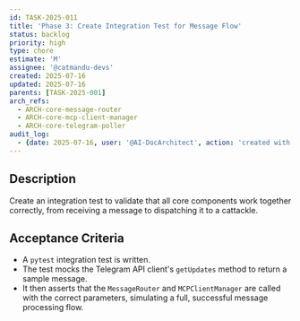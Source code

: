 ```yaml
---
id: TASK-2025-011
title: 'Phase 3: Create Integration Test for Message Flow'
status: backlog
priority: high
type: chore
estimate: 'M'
assignee: '@catmandu-devs'
created: 2025-07-16
updated: 2025-07-16
parents: [TASK-2025-001]
arch_refs:
  - ARCH-core-message-router
  - ARCH-core-mcp-client-manager
  - ARCH-core-telegram-poller
audit_log:
  - {date: 2025-07-16, user: '@AI-DocArchitect', action: 'created with status backlog'}
---
```

## Description
Create an integration test to validate that all core components work together correctly, from receiving a message to dispatching it to a cattackle.

## Acceptance Criteria
- A `pytest` integration test is written.
- The test mocks the Telegram API client's `getUpdates` method to return a sample message.
- It then asserts that the `MessageRouter` and `MCPClientManager` are called with the correct parameters, simulating a full, successful message processing flow.